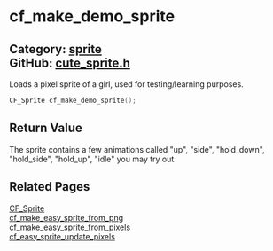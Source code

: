 [](../header.md ':include')

# cf_make_demo_sprite

Category: [sprite](/api_reference?id=sprite)  
GitHub: [cute_sprite.h](https://github.com/RandyGaul/cute_framework/blob/master/include/cute_sprite.h)  
---

Loads a pixel sprite of a girl, used for testing/learning purposes.

```cpp
CF_Sprite cf_make_demo_sprite();
```

## Return Value

The sprite contains a few animations called "up", "side", "hold_down", "hold_side", "hold_up", "idle" you may try out.

## Related Pages

[CF_Sprite](/sprite/cf_sprite.md)  
[cf_make_easy_sprite_from_png](/sprite/cf_make_easy_sprite_from_png.md)  
[cf_make_easy_sprite_from_pixels](/sprite/cf_make_easy_sprite_from_pixels.md)  
[cf_easy_sprite_update_pixels](/sprite/cf_easy_sprite_update_pixels.md)  
